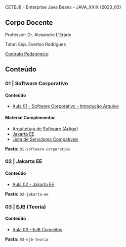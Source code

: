 CETEJ6 - Enterprise Java Beans - JAVA_XXIX (2023_03)

## Corpo Docente
Professor: Dr. Alexandre L'Erário

Tutor: Esp. Everton Rodrigues

[Contrato Pedagógico](https://github.com/MarleneMoraes/utfpr-java/blob/main/ejb/EJB_contrato-pedagogico.pdf)

## Conteúdo
### 01 | Software Corporativo
#### Conteúdo

- [Aula 01 - Software Corporativo - Introdução Arquivo](https://github.com/MarleneMoraes/utfpr-java/blob/main/ejs/01-software-corporativo/software-corporativo_introducao.pdf)

#### Material Complementar
- [Arquitetura de Software (Artigo)](https://github.com/MarleneMoraes/utfpr-java/blob/main/ejs/01-software-corporativo/artigo_arquitetura-de-software.pdf)
- [Jakarta EE](https://jakarta.ee/)
- [Lista de Servidores Compatíveis](https://jakarta.ee/compatibility/)

**Pasta:** `01-software-corporativo`

### 02 | Jakarta EE
#### Conteúdo

- [Aula 02 - Jakarta EE](https://github.com/MarleneMoraes/utfpr-java/blob/main/ejs/02-jakarta-ee/jakartaee.pdf)

**Pasta:** `02-jakarta-ee`

### 03 | EJB (Teoria)
#### Conteúdo

- [Aula 03 - EJB Conceitos](https://github.com/MarleneMoraes/utfpr-java/blob/main/ejs/03-ejb-teoria/03-jakarta-enterprise-java-beans_conceitos.pdf)

**Pasta:** `03-ejb-teoria`
